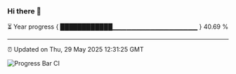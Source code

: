 ### Hi there 👋

⏳ Year progress { ████████████▁▁▁▁▁▁▁▁▁▁▁▁▁▁▁▁▁▁ } 40.69 %

---

⏰ Updated on Thu, 29 May 2025 12:31:25 GMT

![Progress Bar CI](https://github.com/liununu/liununu/workflows/Progress%20Bar%20CI/badge.svg)
